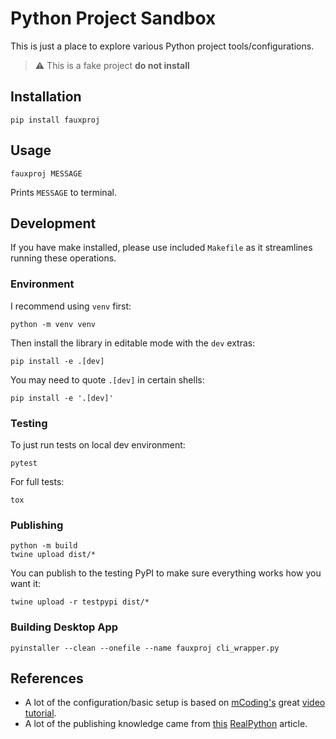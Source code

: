 # Python Project Sandbox

This is just a place to explore various Python project tools/configurations.

> :warning: This is a fake project **do not install**

## Installation

```
pip install fauxproj
```

## Usage

```
fauxproj MESSAGE
```

Prints `MESSAGE` to terminal.

## Development

If you have make installed, please use included `Makefile` as it streamlines running these operations.

### Environment

I recommend using `venv` first:

```
python -m venv venv
```

Then install the library in editable mode with the `dev` extras:

```
pip install -e .[dev]
```

You may need to quote `.[dev]` in certain shells:

```
pip install -e '.[dev]'
```

### Testing

To just run tests on local dev environment:

```
pytest
```

For full tests:

```
tox
```

### Publishing

```
python -m build
twine upload dist/*
```

You can publish to the testing PyPI to make sure everything works how you want it:

```
twine upload -r testpypi dist/*
```

### Building Desktop App

```
pyinstaller --clean --onefile --name fauxproj cli_wrapper.py
```

## References

-   A lot of the configuration/basic setup is based on [mCoding's](https://mcoding.io) great [video tutorial](https://www.youtube.com/watch?v=DhUpxWjOhME).
-   A lot of the publishing knowledge came from [this](https://realpython.com/pypi-publish-python-package/#publish-your-package-to-pypi) [RealPython](https://realpython.com) article.
